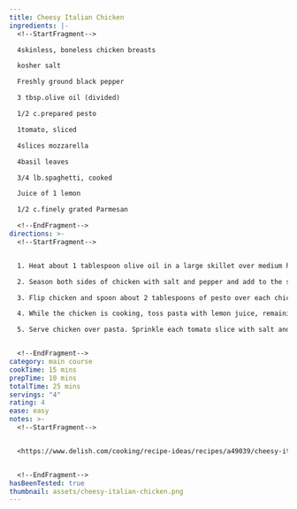 ```yaml
---
title: Cheesy Italian Chicken
ingredients: |-
  <!--StartFragment-->

  4skinless, boneless chicken breasts

  kosher salt

  Freshly ground black pepper

  3 tbsp.olive oil (divided)

  1/2 c.prepared pesto

  1tomato, sliced

  4slices mozzarella

  4basil leaves

  3/4 lb.spaghetti, cooked

  Juice of 1 lemon

  1/2 c.finely grated Parmesan

  <!--EndFragment-->
directions: >-
  <!--StartFragment-->


  1. Heat about 1 tablespoon olive oil in a large skillet over medium heat.

  2. Season both sides of chicken with salt and pepper and add to the skillet. Sear until the chicken is golden on one side, about 6 minutes.

  3. Flip chicken and spoon about 2 tablespoons of pesto over each chicken breast. Continue cooking for another 3-4 minutes to sear the other side, then top each serving with cheese and a slice of tomato. Cover the pan and cook until the chicken is cooked through and the cheese has melted, about 3-4 minutes more depending on the size of your chicken breasts.

  4. While the chicken is cooking, toss pasta with lemon juice, remaining olive oil and Parmesan. Season to taste with salt and pepper.

  5. Serve chicken over pasta. Sprinkle each tomato slice with salt and pepper garnish with a basil leaf. Spoon leftover pesto sauce on top, if desired.


  <!--EndFragment-->
category: main course
cookTime: 15 mins
prepTime: 10 mins
totalTime: 25 mins
servings: "4"
rating: 4
ease: easy
notes: >-
  <!--StartFragment-->


  <https://www.delish.com/cooking/recipe-ideas/recipes/a49039/cheesy-italian-chicken-recipe/>


  <!--EndFragment-->
hasBeenTested: true
thumbnail: assets/cheesy-italian-chicken.png
---
```

